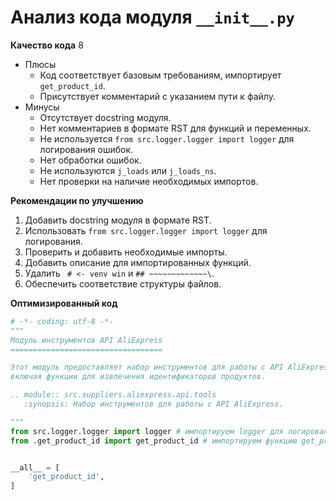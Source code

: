 # Анализ кода модуля `__init__.py`

**Качество кода**
8
-  Плюсы
    - Код соответствует базовым требованиям,  импортирует `get_product_id`.
    - Присутствует комментарий с указанием пути к файлу.
-  Минусы
    - Отсутствует docstring модуля.
    - Нет комментариев в формате RST для функций и переменных.
    - Не используется `from src.logger.logger import logger` для логирования ошибок.
    - Нет обработки ошибок.
    - Не используются `j_loads` или `j_loads_ns`.
    - Нет проверки на наличие необходимых импортов.

**Рекомендации по улучшению**

1. Добавить docstring модуля в формате RST.
2.  Использовать `from src.logger.logger import logger` для логирования.
3.  Проверить и добавить необходимые импорты.
4.  Добавить описание для импортированных функций.
5.  Удалить ` # <- venv win` и `## ~~~~~~~~~~~~~\`.
6.  Обеспечить соответствие структуры файлов.

**Оптимизированный код**

```python
# -*- coding: utf-8 -*-
"""
Модуль инструментов API AliExpress
==================================

Этот модуль предоставляет набор инструментов для работы с API AliExpress,
включая функции для извлечения идентификаторов продуктов.

.. module:: src.suppliers.aliexpress.api.tools
   :synopsis: Набор инструментов для работы с API AliExpress.

"""
from src.logger.logger import logger # импортируем logger для логирования
from .get_product_id import get_product_id # импортируем функцию get_product_id


__all__ = [
    'get_product_id',
]

```